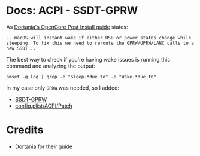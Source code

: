 # Docs: ACPI - SSDT-GPRW

As [Dortania's OpenCore Post Install guide](https://dortania.github.io/OpenCore-Post-Install/usb/misc/instant-wake.html) states:

```
...macOS will instant wake if either USB or power states change while sleeping. To fix this we need to reroute the GPRW/UPRW/LANC calls to a new SSDT...
```

The best way to check if you're having wake issues is running this command and analyzing the output:

```
pmset -g log | grep -e "Sleep.*due to" -e "Wake.*due to"
```

In my case only `GPRW` was needed, so I added:

- [SSDT-GPRW](https://github.com/dortania/OpenCore-Post-Install/blob/master/extra-files/SSDT-GPRW.aml)
- [config.plist/ACPI/Patch](https://github.com/dortania/OpenCore-Post-Install/blob/master/extra-files/GPRW-Patch.plist)

# Credits

- [Dortania](https://github.com/dortania) for their [guide](https://dortania.github.io/OpenCore-Post-Install/usb/misc/instant-wake.html)